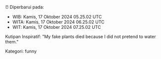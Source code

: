 ⏰ Diperbarui pada:
- WIB: Kamis, 17 Oktober 2024 05.25.02 UTC
- WITA: Kamis, 17 Oktober 2024 06.25.02 UTC
- WIT: Kamis, 17 Oktober 2024 07.25.02 UTC

Kutipan Inspiratif:
"My fake plants died because I did not pretend to water them."


Kategori: funny


